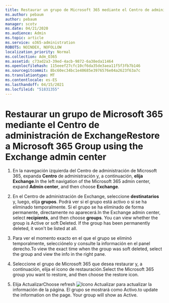 ```yaml
---
title: Restaurar un grupo de Microsoft 365 mediante el Centro de administración de Exchange
ms.author: pebaum
author: pebaum
manager: scotv
ms.date: 04/21/2020
ms.audience: Admin
ms.topic: article
ms.service: o365-administration
ROBOTS: NOINDEX, NOFOLLOW
localization_priority: Normal
ms.collection: Adm_O365
ms.assetid: c73ad2a3-39ed-4acb-9872-6a38eda11464
ms.openlocfilehash: 115eeef27cfc10cf6da35de3aea11f5f3fb7b146
ms.sourcegitcommit: 8bc60ec34bc1e40685e3976576e04a2623f63a7c
ms.translationtype: MT
ms.contentlocale: es-ES
ms.lasthandoff: 04/15/2021
ms.locfileid: "51831355"
---
```

# <a name="restore-a-microsoft-365-group-using-the-exchange-admin-center"></a><span data-ttu-id="083bc-102">Restaurar un grupo de Microsoft 365 mediante el Centro de administración de Exchange</span><span class="sxs-lookup"><span data-stu-id="083bc-102">Restore a Microsoft 365 Group using the Exchange admin center</span></span>

1. <span data-ttu-id="083bc-103">En la navegación izquierda del Centro de administración de Microsoft 365, expanda **Centro** de administración y, a continuación, **elija Exchange**.</span><span class="sxs-lookup"><span data-stu-id="083bc-103">In the left navigation of the Microsoft 365 admin center, expand **Admin center**, and then choose **Exchange**.</span></span>
    
2. <span data-ttu-id="083bc-p101">En el Centro de administración de Exchange, seleccione **destinatarios** y, luego, elija **grupos**. Podrá ver si el grupo está activo o si se ha eliminado temporalmente. Si el grupo se ha eliminado de forma permanente, directamente no aparecerá.</span><span class="sxs-lookup"><span data-stu-id="083bc-p101">In the Exchange admin center, select **recipients**, and then choose **groups**. You can view whether the group is Active or soft Deleted. If the group has been permanently deleted, it won't be listed at all.</span></span>
    
3. <span data-ttu-id="083bc-107">Para ver el momento exacto en el que el grupo se eliminó temporalmente, selecciónelo y consulte la información en el panel derecho.</span><span class="sxs-lookup"><span data-stu-id="083bc-107">To view the exact time when the group was soft deleted, select the group and view the info in the right pane.</span></span>
    
4. <span data-ttu-id="083bc-108">Seleccione el grupo de Microsoft 365 que desea restaurar y, a continuación, elija el icono de restauración.</span><span class="sxs-lookup"><span data-stu-id="083bc-108">Select the Microsoft 365 group you want to restore, and then choose the restore icon.</span></span>
    
5. <span data-ttu-id="083bc-109">Elija Actualizar</span><span class="sxs-lookup"><span data-stu-id="083bc-109">Choose refresh</span></span> ![Icono Actualizar](media/6464df90-2a91-4c1f-92a6-9a38c7696ac3.gif) <span data-ttu-id="083bc-p102">para actualizar la información de la página. El grupo se mostrará como Activo.</span><span class="sxs-lookup"><span data-stu-id="083bc-p102">to update the information on the page. Your group will show as Active.</span></span> 
    

